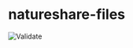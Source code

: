 # natureshare-files

![Validate](https://github.com/natureshare/natureshare-files/workflows/Validate/badge.svg)
